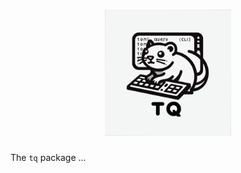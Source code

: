 <h1 align="center">
  <div>
    <img
      src="https://raw.githubusercontent.com/mdm-code/mdm-code.github.io/main/tq_logo.jpeg"
      alt="logo"
      style="object-fit: contain"
      width="40%"
    />
  </div>
</h1>

The `tq` package ...
